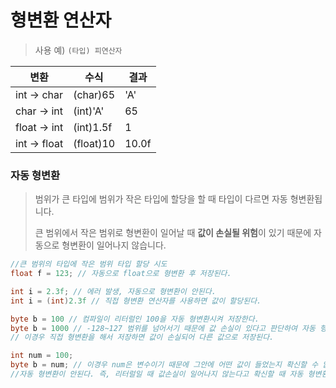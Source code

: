 # 형변환 연산자

>  사용 예) `(타입) 피연산자`

| 변환        | 수식      | 결과  |
| ----------- | --------- | ----- |
| int → char  | (char)65  | 'A'   |
| char → int  | (int)'A'  | 65    |
| float → int | (int)1.5f | 1     |
| int → float | (float)10 | 10.0f |



### 자동 형변환

> 범위가 큰 타입에 범위가 작은 타입에 할당을 할 때 타입이 다르면 자동 형변환됩니다.
>
> 큰 범위에서 작은 범위로 형변환이 일어날 때 **값이 손실될 위험**이 있기 때문에 자동으로 형변환이 일어나지 않습니다.



```java
//큰 범위의 타입에 작은 범위 타입 할당 시도
float f = 123; // 자동으로 float으로 형변환 후 저장된다.

int i = 2.3f; // 에러 발생, 자동으로 형변환이 안된다.
int i = (int)2.3f // 직접 형변환 연산자를 사용하면 값이 할당된다.

byte b = 100 // 컴파일이 리터럴인 100을 자동 형변환시켜 저장한다.
byte b = 1000 // -128~127 범위를 넘어서기 때문에 값 손실이 있다고 판단하여 자동 형변환 X
// 이경우 직접 형변환을 해서 저장하면 값이 손실되어 다른 값으로 저장된다.

int num = 100;
byte b = num; // 이경우 num은 변수이기 때문에 그안에 어떤 값이 들었는지 확신할 수 없기 때문에 
//자동 형변환이 안된다. 즉, 리터럴일 때 값손실이 일어나지 않는다고 확신할 때 자동 형변환이 된다.
```

